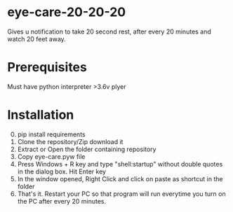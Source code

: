 # eye-care-20-20-20
Gives u notification to take 20 second rest, after every 20 minutes and watch 20 feet away.

# Prerequisites
Must have python interpreter >3.6v
plyer

# Installation

0. pip install requirements
1. Clone the repository/Zip download it
2. Extract or Open the folder containing repository
3. Copy eye-care.pyw file
4. Press Windows + R key and type "shell:startup" without double quotes in the dialog box. Hit Enter key
5. In the window opened, Right Click and click on paste as shortcut in the folder
6. That's it. Restart your PC so that program will run everytime you turn on the PC after every 20 minutes.
